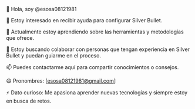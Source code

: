 👋 Hola, soy @esosa08121981

👀 Estoy interesado en recibir ayuda para configurar Silver Bullet.

🌱 Actualmente estoy aprendiendo sobre las herramientas y metodologías que ofrece.

💞️ Estoy buscando colaborar con personas que tengan experiencia en Silver Bullet y puedan guiarme en el proceso.

📫 Puedes contactarme aquí para compartir conocimientos o consejos.

😄 Pronombres: [esosa08121981@gmail.com]

⚡ Dato curioso: Me apasiona aprender nuevas tecnologías y siempre estoy en busca de retos.
<!---
esosa08121981/esosa08121981 is a ✨ special ✨ repository because its `README.md` (this file) appears on your GitHub profile.
You can click the Preview link to take a look at your changes.
--->
